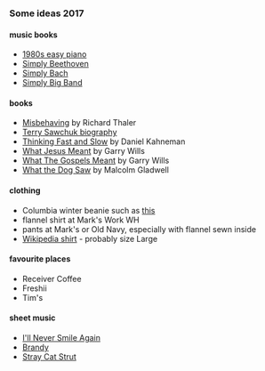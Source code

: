 
### Some ideas 2017

#### music books

* [1980s easy piano](http://bit.ly/2dH0je2)
* [Simply Beethoven](http://bit.ly/2eJpCPb)
* [Simply Bach](http://www.sheetmusicplus.com/title/simply-bach-sheet-music/19260718)
* [Simply Big Band](http://www.sheetmusicplus.com/title/simply-big-band-sheet-music/18742925)

#### books

* [Misbehaving](http://amzn.to/2y0sZZI) by Richard Thaler
* [Terry Sawchuk biography](http://amzn.to/2eX9AmQ)
* [Thinking Fast and Slow](http://amzn.to/2h3KR09) by Daniel Kahneman
* [What Jesus Meant](http://amzn.to/2yIJg7s) by Garry Wills
* [What The Gospels Meant](http://amzn.to/2gxEEZr) by Garry Wills
* [What the Dog Saw](http://amzn.to/2xiI756) by Malcolm Gladwell

#### clothing

* Columbia winter beanie such as [this](https://www.columbiasportswear.ca/en/cascade-peak-beanie-1693391.html?dwvar_1693391_variationColor=010#start=2)
* flannel shirt at Mark's Work WH
* pants at Mark's or Old Navy, especially with flannel sewn inside
* [Wikipedia shirt](https://store.wikimedia.org/products/black-wikipedia-globe-t-shirt-with-wikipedia-written-in-multiple-languages) - probably size Large

#### favourite places

* Receiver Coffee
* Freshii
* Tim's

#### sheet music

* [I'll Never Smile Again](http://bit.ly/2dGvjzu)
* [Brandy](http://bit.ly/2dH1KJg)
* [Stray Cat Strut](http://bit.ly/2f5wdXl)
